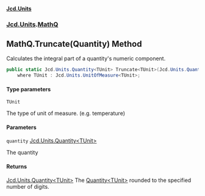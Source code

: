 #### [Jcd.Units](index 'index')
### [Jcd.Units](Jcd.Units 'Jcd.Units').[MathQ](MathQ 'Jcd.Units.MathQ')

## MathQ.Truncate<TUnit>(Quantity<TUnit>) Method

Calculates the integral part of a quantity's numeric component.

```csharp
public static Jcd.Units.Quantity<TUnit> Truncate<TUnit>(Jcd.Units.Quantity<TUnit> quantity)
    where TUnit : Jcd.Units.UnitOfMeasure<TUnit>;
```
#### Type parameters

<a name='Jcd.Units.MathQ.Truncate_TUnit_(Jcd.Units.Quantity_TUnit_).TUnit'></a>

`TUnit`

The type of unit of measure. (e.g. temperature)
#### Parameters

<a name='Jcd.Units.MathQ.Truncate_TUnit_(Jcd.Units.Quantity_TUnit_).quantity'></a>

`quantity` [Jcd.Units.Quantity&lt;](Quantity_TUnit_ 'Jcd.Units.Quantity<TUnit>')[TUnit](MathQ.Truncate.QYJjWw3TPMeOYO4h1Gavfw#Jcd.Units.MathQ.Truncate_TUnit_(Jcd.Units.Quantity_TUnit_).TUnit 'Jcd.Units.MathQ.Truncate<TUnit>(Jcd.Units.Quantity<TUnit>).TUnit')[&gt;](Quantity_TUnit_ 'Jcd.Units.Quantity<TUnit>')

The quantity

#### Returns
[Jcd.Units.Quantity&lt;](Quantity_TUnit_ 'Jcd.Units.Quantity<TUnit>')[TUnit](MathQ.Truncate.QYJjWw3TPMeOYO4h1Gavfw#Jcd.Units.MathQ.Truncate_TUnit_(Jcd.Units.Quantity_TUnit_).TUnit 'Jcd.Units.MathQ.Truncate<TUnit>(Jcd.Units.Quantity<TUnit>).TUnit')[&gt;](Quantity_TUnit_ 'Jcd.Units.Quantity<TUnit>')
The [Quantity&lt;TUnit&gt;](Quantity_TUnit_ 'Jcd.Units.Quantity<TUnit>') rounded to the specified number of digits.